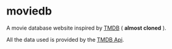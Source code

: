 # moviedb

A movie database website inspired by [TMDB](themoviedb.org) ( **almost cloned** ).

All the data used is provided by the [TMDB Api](https://developers.themoviedb.org/3).
